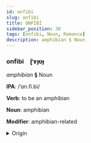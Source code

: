 ```yaml
---
id: onfibi
slug: onfibi
title: ONFİBİ
sidebar_position: 30
tags: [onfibi, Noun, Romance]
description: amphibian § Noun
---
```


### onfibi&emsp;<span kind="abugida">ɽ̃ɤɟʋɟ</span>

*amphibian* **§** Noun

**IPA**: /ˈɑn.fi.bi/

**Verb**: to be an amphibian

**Noun**: amphibian

**Modifier**: amphibian-related

<details>
    <summary>Origin</summary>
    Catalan amfibi /amˈfi.bi/<br/>
    <em>Romance Language Family</em>
</details>